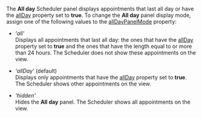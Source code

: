 The **All day** Scheduler panel displays appointments that last all day or have the [allDay](/Documentation/ApiReference/Common/Object_Structures/dxSchedulerAppointment/#allDay) property set to **true**. To change the **All day** panel display mode, assign one of the following values to the [allDayPanelMode](/Documentation/ApiReference/UI_Components/dxScheduler/Configuration/#allDayPanelMode) property:

- *'all'*    
Displays all appointments that last all day: the ones that have the [allDay](/Documentation/ApiReference/Common/Object_Structures/dxSchedulerAppointment/#allDay) property set to **true** and the ones that have the length equal to or more than 24 hours. The Scheduler does not show these appointments on the view.

- *'allDay'* (default)   
Displays only appointments that have the [allDay](/Documentation/ApiReference/Common/Object_Structures/dxSchedulerAppointment/#allDay) property set to **true**. The Scheduler shows other appointments on the view.

- *'hidden'*    
Hides the **All day** panel. The Scheduler shows all appointments on the view.
